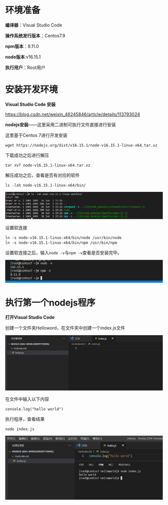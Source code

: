 # 环境准备

**编译器**：Visual Studio Code

**操作系统发行版本**：Centos7.9

**npm版本**：8.11.0

**node版本**:v16.15.1

**执行用户**：Root用户

# 安装开发环境

**Visual Studio Code 安装**

https://blog.csdn.net/weixin_46245846/article/details/113793024

**nodejs安装**——这里采用二进制可执行文件直接进行安装

这里基于Centos 7进行开发安装

```
wget https://nodejs.org/dist/v16.15.1/node-v16.15.1-linux-x64.tar.xz
```

下载成功之后进行解压

```
tar xvf node-v16.15.1-linux-x64.tar.xz
```

解压成功之后，查看是否有对应的软件

```
ls -lah node-v16.15.1-linux-x64/bin/
```

![image-20220617084109460](img/image-20220617084109460.png)

设置软连接

```
ln -s node-v16.15.1-linux-x64/bin/node /usr/bin/node
ln -s node-v16.15.1-linux-x64/bin/npm /usr/bin/npm
```

设置软连接之后，输入`node -v`与`npm -v`查看是否安装完毕。

![image-20220617084307634](img/image-20220617084307634.png)

# 执行第一个nodejs程序

**打开Visual Studio Code**

创建一个文件夹Helloword，在文件夹中创建一个index.js文件

![image-20220617084650358](img/image-20220617084650358.png)

在文件中输入以下内容

```
console.log("hello world")
```

执行程序，查看结果

```
node index.js
```

![image-20220617084758403](img/image-20220617084758403.png)
